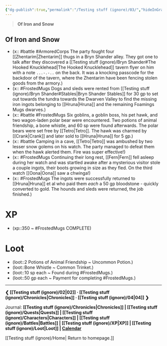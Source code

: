 ```yaml
---
{"dg-publish":true,"permalink":"/Testing stuff (ignore)/03/","hideInGraph":true}
---
```


> **Of Iron and Snow**
## Of Iron and Snow
- (x:: #battle #ArmoredCorps The party fought four [[Zhentarim\|Zhentarim]] thugs in a Bryn Shander alley. They got one to talk after they discovered a [[Testing stuff (ignore)/Bryn Shander#The Hooked Knucklehead\|The Hooked Knucklehead]] tavern flyer on him with a note `...-.-..` on the back. It was a knocking passcode for the backdoor of the tavern, where the Zhentarim have been fencing stolen goods from the armory.)
- (x:: #FrostedMugs Dogs and sleds were rented from [[Testing stuff (ignore)/Bryn Shander#Stables\|Bryn Shander Stables]] for 30 gp to set out towards the tundra towards the Dwarven Valley to find the missing iron ingots belonging to [[Hruna\|Hruna]] and the remaining Foamings Mugs dwarves.)
- (x:: #battle #FrostedMugs Six goblins, a goblin boss, his pet hawk, and two wagon-laden polar bear were encountered. Two potions of animal friendship, a bone whistle, and 60 sp were found afterwards. The polar bears were set free by [[Tetro\|Tetro]]. The hawk was charmed by [[Crank\|Crank]] and later sold to [[Hruna\|Hruna]] for 5 gp.)
- (x:: #battle Camping in a cave, [[Tetro\|Tetro]] was ambushed by two lesser snow golems on his watch. The party managed to defeat them when the hawk alerted them. Fire was super effective!)
- (x:: #FrostedMugs Continuing their long rest, [[Fern\|Fern]] fell asleep during her watch and was startled awake after a mysterious visitor stole a couple ingots, their boots growing in size as they fled. On the third watch [[Oona\|Oona]] saw a chwinga!)
- (x:: #FrostedMugs The ingots were successfully returned to [[Hruna\|Hruna]] et al who paid them *each* a 50 gp bloodstone - quickly converted to gold. The hounds and sleds were returned, the job finished.)


# XP
- (xp::350 ~ #FrostedMugs COMPLETE)

# Loot
- (loot::2 Potions of Animal Friendship ~ Uncommon Potion.)
- (loot::Bone Whistle ~ Common Trinket.)
- (loot::10 sp each ~ Found during #FrostedMugs.)
- (loot::50 gp each ~ Payment for completing #FrostedMugs.)

--- 
**❮ [[Testing stuff (ignore)/02\|02]] · [[Testing stuff (ignore)/Chronicles\|Chronicles]] ·  [[Testing stuff (ignore)/04\|04]] ❯**

Journal: **[[Testing stuff (ignore)/Chronicles\|Chronicles]] | [[Testing stuff (ignore)/Quests\|Quests]] |  [[Testing stuff (ignore)/Characters\|Characters]] | [[Testing stuff (ignore)/Battles\|Battles]] | [[Testing stuff (ignore)/XP\|XP]] | [[Testing stuff (ignore)/Loot\|Loot]] | [Calendar](https://app.fantasy-calendar.com/calendars/38f9e3f5098bac1f655a4fb4241f35eb)**

[[Testing stuff (ignore)/Home\| Return to homepage.]]
